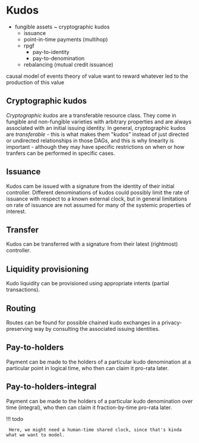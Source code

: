 # Kudos

- fungible assets ~ cryptographic kudos
	- issuance
	- point-in-time payments (multihop)
	- rpgf
		- pay-to-identity
		- pay-to-denomination
	- rebalancing (mutual credit issuance)


causal model of events
theory of value
want to reward whatever led to the production of this value

## Cryptographic kudos

_Cryptographic kudos_ are a transferable resource class. They come in fungible and non-fungible varieties with arbitrary properties and are always associated with an initial issuing identity. In general, cryptographic kudos are _transferable_ - this is what makes them "kudos" instead of just directed or undirected relationships in those DAGs, and this is why linearity is important - although they may have specific restrictions on when or how tranfers can be performed in specific cases.

## Issuance

Kudos cam be issued with a signature from the identity of their initial controller. Different denominations of kudos could possibly limit the rate of issuance with respect to a known external clock, but in general limitations on rate of issuance are not assumed for many of the systemic properties of interest.

## Transfer

Kudos can be transferred with a signature from their latest (rightmost) controller.

## Liquidity provisioning

Kudo liquidity can be provisioned using appropriate intents (partial transactions).

## Routing

Routes can be found for possible chained kudo exchanges in a privacy-preserving way by consulting the associated issuing identities.

## Pay-to-holders

Payment can be made to the holders of a particular kudo denomination at a particular point in logical time, who then can claim it pro-rata later.

## Pay-to-holders-integral

Payment can be made to the holders of a particular kudo denomination over time (integral), who then can claim it fraction-by-time pro-rata later.

!!! todo

     Here, we might need a human-time shared clock, since that's kinda what we want to model.
